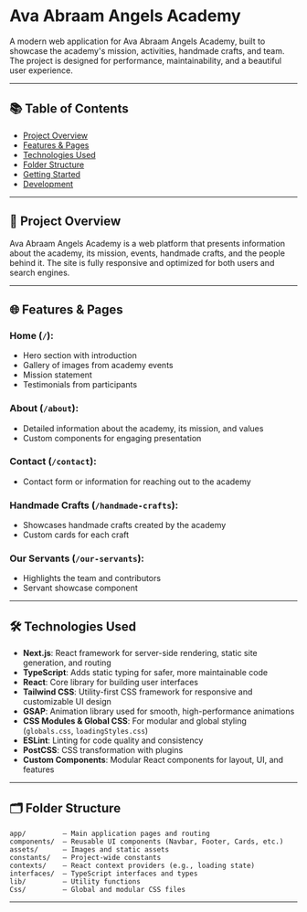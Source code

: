 # Ava Abraam Angels Academy

A modern web application for Ava Abraam Angels Academy, built to showcase the academy's mission, activities, handmade crafts, and team. The project is designed for performance, maintainability, and a beautiful user experience.

---

## 📚 Table of Contents

* [Project Overview](#project-overview)
* [Features & Pages](#features--pages)
* [Technologies Used](#technologies-used)
* [Folder Structure](#folder-structure)
* [Getting Started](#getting-started)
* [Development](#development)

---

## 📌 Project Overview

Ava Abraam Angels Academy is a web platform that presents information about the academy, its mission, events, handmade crafts, and the people behind it. The site is fully responsive and optimized for both users and search engines.

---

## 🌐 Features & Pages

### Home (`/`):

* Hero section with introduction
* Gallery of images from academy events
* Mission statement
* Testimonials from participants

### About (`/about`):

* Detailed information about the academy, its mission, and values
* Custom components for engaging presentation

### Contact (`/contact`):

* Contact form or information for reaching out to the academy

### Handmade Crafts (`/handmade-crafts`):

* Showcases handmade crafts created by the academy
* Custom cards for each craft

### Our Servants (`/our-servants`):

* Highlights the team and contributors
* Servant showcase component

---

## 🛠️ Technologies Used

* **Next.js**: React framework for server-side rendering, static site generation, and routing
* **TypeScript**: Adds static typing for safer, more maintainable code
* **React**: Core library for building user interfaces
* **Tailwind CSS**: Utility-first CSS framework for responsive and customizable UI design
* **GSAP**: Animation library used for smooth, high-performance animations
* **CSS Modules & Global CSS**: For modular and global styling (`globals.css`, `loadingStyles.css`)
* **ESLint**: Linting for code quality and consistency
* **PostCSS**: CSS transformation with plugins
* **Custom Components**: Modular React components for layout, UI, and features

---

## 🗂️ Folder Structure

```
app/         — Main application pages and routing
components/  — Reusable UI components (Navbar, Footer, Cards, etc.)
assets/      — Images and static assets
constants/   — Project-wide constants
contexts/    — React context providers (e.g., loading state)
interfaces/  — TypeScript interfaces and types
lib/         — Utility functions
Css/         — Global and modular CSS files
```

---

